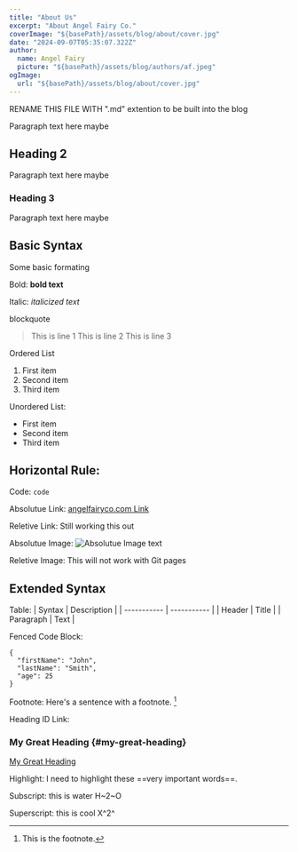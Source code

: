 ```yaml
---
title: "About Us"
excerpt: "About Angel Fairy Co."
coverImage: "${basePath}/assets/blog/about/cover.jpg"
date: "2024-09-07T05:35:07.322Z"
author:
  name: Angel Fairy
  picture: "${basePath}/assets/blog/authors/af.jpeg"
ogImage:
  url: "${basePath}/assets/blog/about/cover.jpg"
---
```


RENAME THIS FILE WITH ".md" extention to be built into the blog

Paragraph text here maybe

## Heading 2 

Paragraph text here maybe

### Heading 3

Paragraph text here maybe


## Basic Syntax

Some basic formating 

Bold: 
**bold text**

Italic: 
*italicized text*

blockquote
> This is line 1
> This is line 2
> This is line 3

Ordered List
1. First item
2. Second item
3. Third item

Unordered List:
- First item
- Second item
- Third item

Horizontal Rule:
---

Code:
`code`

Absolutue Link:
[angelfairyco.com Link](https://www.angelfairyco.com/)

Reletive Link:
Still working this out

Absolutue Image:
![Absolutue Image text](${basePath}/assets/blog/authors/af.jpeg)

Reletive Image:
This will not work with Git pages

## Extended Syntax

Table:
| Syntax | Description |
| ----------- | ----------- |
| Header | Title |
| Paragraph | Text |

Fenced Code Block:
```
{
  "firstName": "John",
  "lastName": "Smith",
  "age": 25
}
```

Footnote: 
Here's a sentence with a footnote. [^1]

[^1]: This is the footnote.

Heading ID Link:
### My Great Heading {#my-great-heading}

[My Great Heading](#my-great-heading)

Highlight:
I need to highlight these ==very important words==.

Subscript:
this is water H~2~O

Superscript:
this is cool X^2^